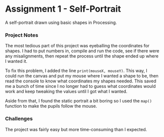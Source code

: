 # Assignment 1 - Self-Portrait

A self-portrait drawn using basic shapes in Processing.

### Project Notes
The most tedious part of this project was eyeballing the coordinates for shapes. I had to put numbers in, compile and run the code, see if there were any misalignments, then repeat the process until the shape ended up where I wanted it.

To fix this problem, I added the line `print(mouseX, mouseY)`. This way, I could run the canvas and put my mouse where I wanted a shape to be, then read the console to know what coordinates my shapes needed. This saved me a bunch of time since I no longer had to guess what coordinates would work and keep tweaking the values until I got what I wanted.

Aside from that, I found the static portrait a bit boring so I used the `map()` function to make the pupils follow the mouse. 

### Challenges
The project was fairly easy but more time-consuming than I expected. 